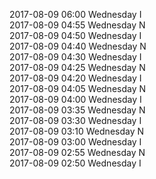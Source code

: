 2017-08-09 06:00 Wednesday  I  
2017-08-09 04:55 Wednesday  N  
2017-08-09 04:50 Wednesday  I  
2017-08-09 04:40 Wednesday  N  
2017-08-09 04:30 Wednesday  I  
2017-08-09 04:25 Wednesday  N  
2017-08-09 04:20 Wednesday  I  
2017-08-09 04:05 Wednesday  N  
2017-08-09 04:00 Wednesday  I  
2017-08-09 03:35 Wednesday  N  
2017-08-09 03:30 Wednesday  I  
2017-08-09 03:10 Wednesday  N  
2017-08-09 03:00 Wednesday  I  
2017-08-09 02:55 Wednesday  N  
2017-08-09 02:50 Wednesday  I  
